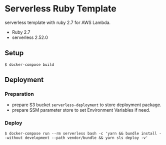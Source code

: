 # Serverless Ruby Template

serverless template with ruby 2.7 for AWS Lambda.

- Ruby 2.7
- serverless 2.52.0

## Setup

```shell
$ docker-compose build
```

## Deployment

### Preparation

- prepare S3 bucket `serverless-deployment` to store deployment package.
- prepare SSM parameter store to set Environment Variables if need.

### Deploy

```shell
$ docker-compose run --rm serverless bash -c 'yarn && bundle install --without development --path vendor/bundle && yarn sls deploy -v'
```
